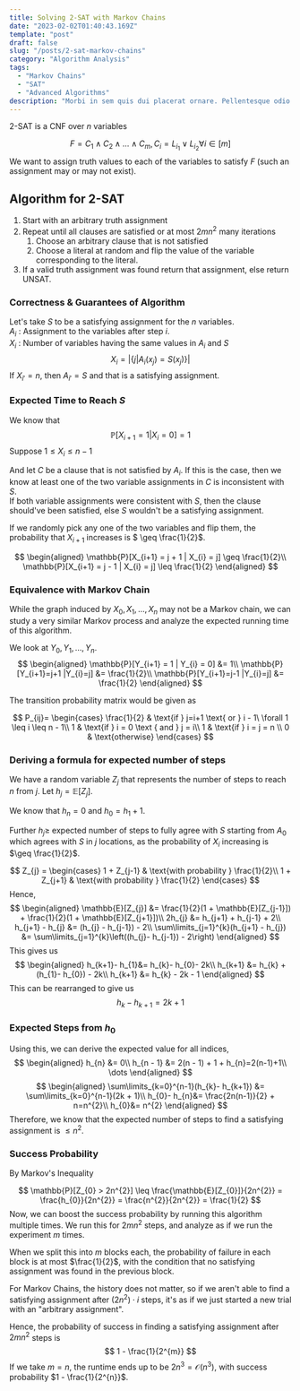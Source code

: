 ```yaml
---
title: Solving 2-SAT with Markov Chains
date: "2023-02-02T01:40:43.169Z"
template: "post"
draft: false
slug: "/posts/2-sat-markov-chains"
category: "Algorithm Analysis"
tags:
  - "Markov Chains"
  - "SAT"
  - "Advanced Algorithms"
description: "Morbi in sem quis dui placerat ornare. Pellentesque odio nisi, euismod in, pharetra a, ultricies in, diam. Sed arcu. Cras consequat."
---
```

2-SAT is a CNF over $n$ variables

$$
F = C_{1}\land C_{2}\land \dots \land C_{m}, C_{i} = L_{i_{1}} \lor L_{i_{2}} \forall i \in [m]
$$
We want to assign truth values to each of the variables to satisfy $F$ (such an assignment may or may not exist).

## Algorithm for 2-SAT
1. Start with an arbitrary truth assignment
2. Repeat until all clauses are satisfied or at most $2mn^{2}$ many iterations
	1. Choose an arbitrary clause that is not satisfied
	2. Choose a literal at random and flip the value of the variable corresponding to the literal.
3. If a valid truth assignment was found return that assignment, else return $\text{UNSAT}$.

### Correctness & Guarantees of Algorithm
Let's take $S$ to be a satisfying assignment for the $n$ variables.\
$A_{i}$ : Assignment to the variables after step $i$.\
$X_{i}$ : Number of variables having the same values in $A_{i}$ and $S$
$$
X_{i} = |\{j | A_{i}(x_{j}) = S(x_{j})\}|
$$
If $X_{i'} = n$, then $A_{i'} = S$ and that is a satisfying assignment.

### Expected Time to Reach $S$
We know that
$$
\mathbb{P}[X_{i+1}=1|X_{i} = 0 ] = 1
$$
Suppose $1 \leq X_{i} \leq n - 1$

And let $C$ be a clause that is not satisfied by $A_{i}$. If this is the case, then we know at least one of the two variable assignments in $C$ is inconsistent with $S$.\
If both variable assignments were consistent with $S$, then the clause should've been satisfied, else $S$ wouldn't be a satisfying assignment.

If we randomly pick any one of the two variables and flip them, the probability that $X_{i+1}$ increases is $ \geq \frac{1}{2}$.

$$
\begin{aligned}
\mathbb{P}[X_{i+1} = j + 1 | X_{i} = j] \geq \frac{1}{2}\\
\mathbb{P}[X_{i+1} = j - 1 | X_{i} = j] \leq \frac{1}{2}
\end{aligned}
$$
### Equivalence with Markov Chain
While the graph induced by $X_{0}, X_{1}, \dots, X_{n}$ may not be a Markov chain, we can study a very similar Markov process and analyze the expected running time of this algorithm.

We look at $Y_{0}, Y_{1}, \dots, Y_{n}$.
$$
\begin{aligned}
\mathbb{P}[Y_{i+1} = 1 | Y_{i} = 0] &= 1\\
\mathbb{P}[Y_{i+1}=j+1 |Y_{i}=j] &= \frac{1}{2}\\
\mathbb{P}[Y_{i+1}=j-1 |Y_{i}=j] &= \frac{1}{2}
\end{aligned}
$$

The transition probability matrix would be given as

$$
P_{ij}= \begin{cases}
\frac{1}{2} & \text{if } j=i+1 \text{ or } i - 1\ \forall 1 \leq i \leq n - 1\\
1  & \text{if } i = 0 \text { and } j = i\\
1  & \text{if } i = j = n \\
0  & \text{otherwise}
\end{cases}
$$
### Deriving a formula for expected number of steps
We have a random variable $Z_{j}$ that represents the number of steps to reach $n$ from $j$. Let $h_{j}= \mathbb{E}[Z_{j}]$.

We know that $h_{n}= 0$ and $h_{0} = h_{1} + 1$.

Further $h_{j} \geq$  expected number of steps to fully agree with $S$ starting from $A_{0}$ which agrees with $S$ in $j$ locations, as the probability of $X_{i}$ increasing is $\geq \frac{1}{2}$.

$$
Z_{j} = \begin{cases}
1 + Z_{j-1}  & \text{with probability } \frac{1}{2}\\
1 + Z_{j+1}  & \text{with probability } \frac{1}{2}
\end{cases}
$$
Hence,
$$
\begin{aligned}
\mathbb{E}[Z_{j}] &= \frac{1}{2}(1 + \mathbb{E}[Z_{j-1}]) + \frac{1}{2}(1 + \mathbb{E}[Z_{j+1}])\\
2h_{j} &= h_{j+1} + h_{j-1} + 2\\
h_{j+1} - h_{j} &= (h_{j} - h_{j-1}) - 2\\
\sum\limits_{j=1}^{k}(h_{j+1} - h_{j}) &= \sum\limits_{j=1}^{k}\left((h_{j}- h_{j-1}) - 2\right)
\end{aligned}
$$
This gives us
$$
\begin{aligned}
h_{k+1}- h_{1}&= h_{k}- h_{0}- 2k\\
h_{k+1} &= h_{k} + (h_{1}- h_{0}) - 2k\\
h_{k+1} &= h_{k} - 2k - 1
\end{aligned}
$$
This can be rearranged to give us
$$
h_{k}- h_{k+1} = 2k + 1
$$
### Expected Steps from $h_{0}$
Using this, we can derive the expected value for all indices,
$$
\begin{aligned}
h_{n} &= 0\\
h_{n - 1} &= 2(n - 1) + 1 + h_{n}=2(n-1)+1\\
\dots
\end{aligned}
$$
$$
\begin{aligned}
\sum\limits_{k=0}^{n-1}(h_{k}- h_{k+1}) &= \sum\limits_{k=0}^{n-1}(2k + 1)\\
h_{0}- h_{n}&= \frac{2n(n-1)}{2} + n=n^{2}\\
h_{0}&= n^{2}
\end{aligned}
$$
Therefore, we know that the expected number of steps to find a satisfying assignment is $\leq n^{2}$.
### Success Probability
By Markov's Inequality

$$
\mathbb{P}[Z_{0} > 2n^{2}] \leq \frac{\mathbb{E}[Z_{0}]}{2n^{2}} = \frac{h_{0}}{2n^{2}} = \frac{n^{2}}{2n^{2}} = \frac{1}{2}
$$
Now, we can boost the success probability by running this algorithm multiple times. We run this for $2mn^{2}$ steps, and analyze as if we run the experiment $m$ times.

When we split this into $m$ blocks each, the probability of failure in each block is at most $\frac{1}{2}$, with the condition that no satisfying assignment was found in the previous block.

For Markov Chains, the history does not matter, so if we aren't able to find a satisfying assignment after $(2n^{2})\cdot i$ steps, it's as if we just started a new trial with an "arbitrary assignment".

Hence, the probability of success in finding a satisfying assignment after $2mn^{2}$ steps is
$$
1 - \frac{1}{2^{m}}
$$
If we take $m=n$, the runtime ends up to be $2n^{3} = \mathcal{O}(n^{3})$, with success probability $1 - \frac{1}{2^{n}}$.

